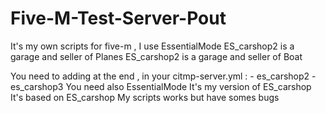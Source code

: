 # Five-M-Test-Server-Pout
It's my own scripts for five-m , I use EssentialMode
ES_carshop2 is a garage and seller of Planes 
ES_carshop2 is a garage and seller of Boat

You need to adding at the end , in your citmp-server.yml :
    - es_carshop2
    - es_carshop3
You need also EssentialMode
It's my version of ES_carshop
It's based on ES_carshop
My scripts works but have somes bugs
